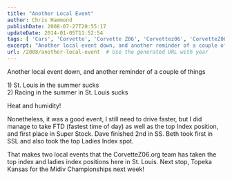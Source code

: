 ```yaml
---
title: "Another Local Event"
author: Chris Hammond
publishDate: 2008-07-27T20:55:17
updateDate: 2014-01-05T11:52:54
tags: [ 'Cars', 'Corvette', 'Corvette Z06', 'Corvettez06', 'CorvetteZ06org' ]
excerpt: "Another local event down, and another reminder of a couple of things 1) St. Louis in the summer sucks 2) Racing in the summer in St. Louis sucks Heat and humidity! Nonetheless, it was a good event, I still need to drive faster, but I did manage to take FTD (fastest time of day) as well as the top Index position, and first place in Super Stock. Dave finished 2nd in SS. Beth took first in SSL and also took the top Ladies Index spot. That makes two local events that the CorvetteZ06.org team has taken the top index and ladies index positions here in St. Louis. Next stop, Topeka Kansas for the Midiv Championships next week!"
url: /2008/another-local-event  # Use the generated URL with year
---
```

<p>Another local event down, and another reminder of a couple of things</p> <p>1) St. Louis in the summer sucks<br /> 2) Racing in the summer in St. Louis sucks</p> <p>Heat and humidity!</p> <p>Nonetheless, it was a good event, I still need to drive faster, but I did manage to take FTD (fastest time of day) as well as the top Index position, and first place in Super Stock. Dave finished 2nd in SS. Beth took first in SSL and also took the top Ladies Index spot.</p> <p>That makes two local events that the CorvetteZ06.org team has taken the top index and ladies index positions here in St. Louis. Next stop, Topeka Kansas for the Midiv Championships next week!</p>
